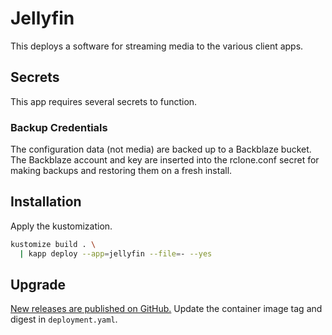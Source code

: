 # Jellyfin

This deploys a software for streaming media to the various client apps.

## Secrets

This app requires several secrets to function.

### Backup Credentials

The configuration data (not media) are backed up to a Backblaze bucket.
The Backblaze account and key are inserted into the rclone.conf secret for making backups and restoring them on a fresh install.

## Installation

Apply the kustomization.

```sh
kustomize build . \
  | kapp deploy --app=jellyfin --file=- --yes
```

## Upgrade

[New releases are published on GitHub.](https://github.com/jellyfin/jellyfin/releases)
Update the container image tag and digest in `deployment.yaml`.

